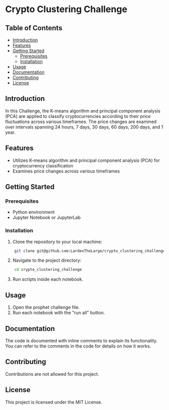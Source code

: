 # Crypto Clustering Challenge

## Table of Contents

- [Introduction](#introduction)
- [Features](#features)
- [Getting Started](#getting-started)
  - [Prerequisites](#prerequisites)
  - [Installation](#installation)
- [Usage](#usage)
- [Documentation](#documentation)
- [Contributing](#contributing)
- [License](#license)

## Introduction

In this Challenge, the K-means algorithm and principal component analysis (PCA) are applied to classify cryptocurrencies according to their price fluctuations across various timeframes. The price changes are examined over intervals spanning 24 hours, 7 days, 30 days, 60 days, 200 days, and 1 year.

## Features

- Utilizes K-means algorithm and principal component analysis (PCA) for cryptocurrency classification
- Examines price changes across various timeframes

## Getting Started

### Prerequisites

- Python environment
- Jupyter Notebook or JupyterLab

### Installation

1. Clone the repository to your local machine:

```bash
    git clone git@github.com:LardexTheLarge/crypto_clustering_challenge.git
```

2. Navigate to the project directory:

```bash
    cd crypto_clustering_challenge
```

3. Run scripts inside each notebook.

## Usage

1. Open the prophet challenge file.
2. Run each notebook with the "run all" button.

## Documentation

The code is documented with inline comments to explain its functionality. You can refer to the comments in the code for details on how it works.

## Contributing

Contributions are not allowed for this project.

## License

This project is licensed under the MIT License.
